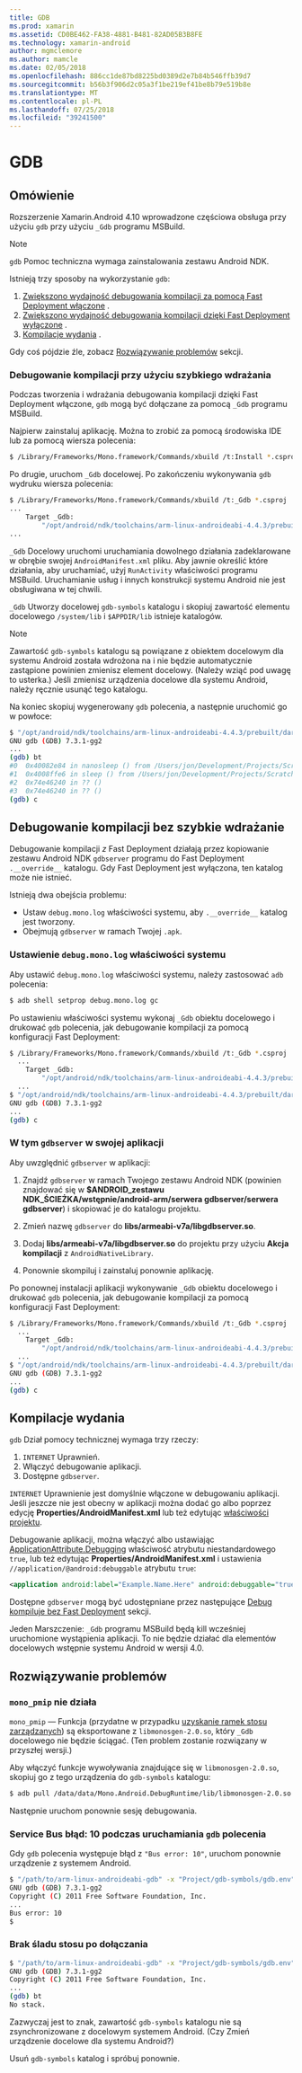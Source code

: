 ```yaml
---
title: GDB
ms.prod: xamarin
ms.assetid: CD0BE462-FA38-4881-B481-82AD05B3B8FE
ms.technology: xamarin-android
author: mgmclemore
ms.author: mamcle
ms.date: 02/05/2018
ms.openlocfilehash: 886cc1de87bd8225bd0389d2e7b84b546ffb39d7
ms.sourcegitcommit: b56b3f906d2c05a3f1be219ef41be8b79e519b8e
ms.translationtype: MT
ms.contentlocale: pl-PL
ms.lasthandoff: 07/25/2018
ms.locfileid: "39241500"
---
```

# <a name="gdb"></a>GDB

## <a name="overview"></a>Omówienie

Rozszerzenie Xamarin.Android 4.10 wprowadzone częściowa obsługa przy użyciu `gdb` przy użyciu `_Gdb` programu MSBuild. 

> [!NOTE]
> `gdb` Pomoc techniczna wymaga zainstalowania zestawu Android NDK.

Istnieją trzy sposoby na wykorzystanie `gdb`:

1.  [Zwiększono wydajność debugowania kompilacji za pomocą Fast Deployment włączone](#Debug_Builds_with_Fast_Deployment) .
1.  [Zwiększono wydajność debugowania kompilacji dzięki Fast Deployment wyłączone](#Debug_Builds_without_Fast_Deployment) .
1.  [Kompilacje wydania](#Release_Builds) .


Gdy coś pójdzie źle, zobacz [Rozwiązywanie problemów](#Troubleshooting) sekcji.

<a name="Debug_Builds_with_Fast_Deployment" />

### <a name="debug-builds-with-fast-deployment"></a>Debugowanie kompilacji przy użyciu szybkiego wdrażania

Podczas tworzenia i wdrażania debugowania kompilacji dzięki Fast Deployment włączone, `gdb` mogą być dołączane za pomocą `_Gdb` programu MSBuild.

Najpierw zainstaluj aplikację. Można to zrobić za pomocą środowiska IDE lub za pomocą wiersza polecenia:

```bash
$ /Library/Frameworks/Mono.framework/Commands/xbuild /t:Install *.csproj
```

Po drugie, uruchom `_Gdb` docelowej. Po zakończeniu wykonywania `gdb` wydruku wiersza polecenia:

```bash
$ /Library/Frameworks/Mono.framework/Commands/xbuild /t:_Gdb *.csproj
...
    Target _Gdb:
        "/opt/android/ndk/toolchains/arm-linux-androideabi-4.4.3/prebuilt/darwin-x86/bin/arm-linux-androideabi-gdb" -x "/Users/jon/Development/Projects/Scratch.HelloXamarin20//gdb-symbols/gdb.env"
...
```

`_Gdb` Docelowy uruchomi uruchamiania dowolnego działania zadeklarowane w obrębie swojej `AndroidManifest.xml` pliku. Aby jawnie określić które działania, aby uruchamiać, użyj `RunActivity` właściwości programu MSBuild. Uruchamianie usług i innych konstrukcji systemu Android nie jest obsługiwana w tej chwili.

`_Gdb` Utworzy docelowej `gdb-symbols` katalogu i skopiuj zawartość elementu docelowego `/system/lib` i `$APPDIR/lib` istnieje katalogów.


> [!NOTE]
> Zawartość `gdb-symbols` katalogu są powiązane z obiektem docelowym dla systemu Android została wdrożona na i nie będzie automatycznie zastąpione powinien zmienisz element docelowy. (Należy wziąć pod uwagę to usterka.) Jeśli zmienisz urządzenia docelowe dla systemu Android, należy ręcznie usunąć tego katalogu.

Na koniec skopiuj wygenerowany `gdb` polecenia, a następnie uruchomić go w powłoce:

```bash
$ "/opt/android/ndk/toolchains/arm-linux-androideabi-4.4.3/prebuilt/darwin-x86/bin/arm-linux-androideabi-gdb" -x "/Users/jon/Development/Projects/Scratch.HelloXamarin20//gdb-symbols/gdb.env"
GNU gdb (GDB) 7.3.1-gg2
...
(gdb) bt
#0  0x40082e84 in nanosleep () from /Users/jon/Development/Projects/Scratch.HelloXamarin20/gdb-symbols/libc.so
#1  0x4008ffe6 in sleep () from /Users/jon/Development/Projects/Scratch.HelloXamarin20/gdb-symbols/libc.so
#2  0x74e46240 in ?? ()
#3  0x74e46240 in ?? ()
(gdb) c
```

<a name="Debug_Builds_without_Fast_Deployment" />

## <a name="debug-builds-without-fast-deployment"></a>Debugowanie kompilacji bez szybkie wdrażanie

Debugowanie kompilacji *z* Fast Deployment działają przez kopiowanie zestawu Android NDK `gdbserver` programu do Fast Deployment `.__override__` katalogu. Gdy Fast Deployment jest wyłączona, ten katalog może nie istnieć.

Istnieją dwa obejścia problemu:

-   Ustaw `debug.mono.log` właściwości systemu, aby `.__override__` katalog jest tworzony.
-   Obejmują `gdbserver` w ramach Twojej `.apk`.

### <a name="setting-the-debugmonolog-system-property"></a>Ustawienie `debug.mono.log` właściwości systemu

Aby ustawić `debug.mono.log` właściwości systemu, należy zastosować `adb` polecenia:

```bash
$ adb shell setprop debug.mono.log gc
```

Po ustawieniu właściwości systemu wykonaj `_Gdb` obiektu docelowego i drukować `gdb` polecenia, jak debugowanie kompilacji za pomocą konfiguracji Fast Deployment:

```bash
$ /Library/Frameworks/Mono.framework/Commands/xbuild /t:_Gdb *.csproj
  ...
    Target _Gdb:
        "/opt/android/ndk/toolchains/arm-linux-androideabi-4.4.3/prebuilt/darwin-x86/bin/arm-linux-androideabi-gdb" -x "/Users/jon/Development/Projects/Scratch.HelloXamarin20//gdb-symbols/gdb.env"
  ...
$ "/opt/android/ndk/toolchains/arm-linux-androideabi-4.4.3/prebuilt/darwin-x86/bin/arm-linux-androideabi-gdb" -x "/Users/jon/Development/Projects/Scratch.HelloXamarin20//gdb-symbols/gdb.env"
GNU gdb (GDB) 7.3.1-gg2
...
(gdb) c
```


### <a name="including-gdbserver-in-your-app"></a>W tym `gdbserver` w swojej aplikacji

Aby uwzględnić `gdbserver` w aplikacji:

1. Znajdź `gdbserver` w ramach Twojego zestawu Android NDK (powinien znajdować się w **$ANDROID\_zestawu NDK\_ŚCIEŻKA/wstępnie/android-arm/serwera gdbserver/serwera gdbserver**) i skopiować je do katalogu projektu.

2. Zmień nazwę `gdbserver` do **libs/armeabi-v7a/libgdbserver.so**.

3. Dodaj **libs/armeabi-v7a/libgdbserver.so** do projektu przy użyciu **Akcja kompilacji** z `AndroidNativeLibrary`.

4. Ponownie skompiluj i zainstaluj ponownie aplikację.

Po ponownej instalacji aplikacji wykonywanie `_Gdb` obiektu docelowego i drukować `gdb` polecenia, jak debugowanie kompilacji za pomocą konfiguracji Fast Deployment:

```bash
$ /Library/Frameworks/Mono.framework/Commands/xbuild /t:_Gdb *.csproj
  ...
    Target _Gdb:
        "/opt/android/ndk/toolchains/arm-linux-androideabi-4.4.3/prebuilt/darwin-x86/bin/arm-linux-androideabi-gdb" -x "/Users/jon/Development/Projects/Scratch.HelloXamarin20//gdb-symbols/gdb.env"
  ...
$ "/opt/android/ndk/toolchains/arm-linux-androideabi-4.4.3/prebuilt/darwin-x86/bin/arm-linux-androideabi-gdb" -x "/Users/jon/Development/Projects/Scratch.HelloXamarin20//gdb-symbols/gdb.env"
GNU gdb (GDB) 7.3.1-gg2
...
(gdb) c
```

<a name="Release_Builds" />

## <a name="release-builds"></a>Kompilacje wydania

`gdb` Dział pomocy technicznej wymaga trzy rzeczy:

1.  `INTERNET` Uprawnień.
2.  Włączyć debugowanie aplikacji.
3.  Dostępne `gdbserver`.

`INTERNET` Uprawnienie jest domyślnie włączone w debugowaniu aplikacji. Jeśli jeszcze nie jest obecny w aplikacji można dodać go albo poprzez edycję **Properties/AndroidManifest.xml** lub też edytując [właściwości projektu](https://github.com/xamarin/recipes/tree/master/Recipes/android/general/projects/add_permissions_to_android_manifest).

Debugowanie aplikacji, można włączyć albo ustawiając [ApplicationAttribute.Debugging](https://developer.xamarin.com/api/property/Android.App.ApplicationAttribute.Debuggable/) właściwość atrybutu niestandardowego `true`, lub też edytując **Properties/AndroidManifest.xml** i ustawienia `//application/@android:debuggable` atrybutu `true`:

```xml
<application android:label="Example.Name.Here" android:debuggable="true">
```

Dostępne `gdbserver` mogą być udostępniane przez następujące [Debug kompiluje bez Fast Deployment](#Debug_Builds_without_Fast_Deployment) sekcji.

Jeden Marszczenie: `_Gdb` programu MSBuild będą kill wcześniej uruchomione wystąpienia aplikacji. To nie będzie działać dla elementów docelowych wstępnie systemu Android w wersji 4.0.

<a name="Troubleshooting" />

## <a name="troubleshooting"></a>Rozwiązywanie problemów

### <a name="monopmip-doesnt-work"></a>`mono_pmip` nie działa

`mono_pmip` — Funkcja (przydatne w przypadku [uzyskanie ramek stosu zarządzanych](http://www.mono-project.com/docs/debug+profile/debug/#debugging-with-gdb)) są eksportowane z `libmonosgen-2.0.so`, który `_Gdb` docelowego nie będzie ściągać. (Ten problem zostanie rozwiązany w przyszłej wersji.)

Aby włączyć funkcje wywoływania znajdujące się w `libmonosgen-2.0.so`, skopiuj go z tego urządzenia do `gdb-symbols` katalogu:

```bash
$ adb pull /data/data/Mono.Android.DebugRuntime/lib/libmonosgen-2.0.so Project/gdb-symbols
```

Następnie uruchom ponownie sesję debugowania.

### <a name="bus-error-10-when-running-the-gdb-command"></a>Service Bus błąd: 10 podczas uruchamiania `gdb` polecenia

Gdy `gdb` polecenia występuje błąd z `"Bus error: 10"`, uruchom ponownie urządzenie z systemem Android.

```bash
$ "/path/to/arm-linux-androideabi-gdb" -x "Project/gdb-symbols/gdb.env"
GNU gdb (GDB) 7.3.1-gg2
Copyright (C) 2011 Free Software Foundation, Inc.
...
Bus error: 10
$
```

### <a name="no-stack-trace-after-attach"></a>Brak śladu stosu po dołączania

```bash
$ "/path/to/arm-linux-androideabi-gdb" -x "Project/gdb-symbols/gdb.env"
GNU gdb (GDB) 7.3.1-gg2
Copyright (C) 2011 Free Software Foundation, Inc.
...
(gdb) bt
No stack.
```

Zazwyczaj jest to znak, zawartość `gdb-symbols` katalogu nie są zsynchronizowane z docelowym systemem Android. (Czy Zmień urządzenie docelowe dla systemu Android?)

Usuń `gdb-symbols` katalog i spróbuj ponownie.
